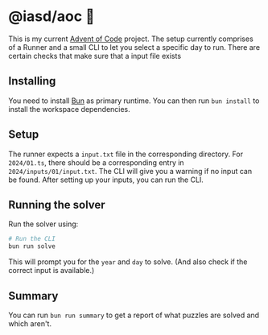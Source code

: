 # @iasd/aoc 🎄

This is my current [Advent of Code](https://adventofcode.com) project. The setup currently comprises of a Runner and a small CLI to let you select a specific day to run. There are certain checks that make sure that a input file exists

## Installing

You need to install [Bun](https://bun.sh) as primary runtime. You can then run `bun install` to install the workspace dependencies.

## Setup

The runner expects a `input.txt` file in the corresponding directory. For `2024/01.ts`, there should be a corresponding entry in `2024/inputs/01/input.txt`. The CLI will give you a warning if no input can be found. After setting up your inputs, you can run the CLI.

## Running the solver

Run the solver using:

```bash
# Run the CLI
bun run solve
```

This will prompt you for the `year` and `day` to solve. (And also check if the correct input is available.)

## Summary

You can run `bun run summary` to get a report of what puzzles are solved and which aren't.
